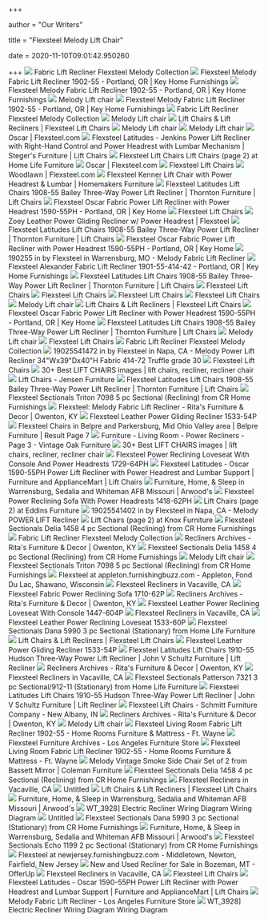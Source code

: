 +++
        
author = "Our Writers"
        
title = "Flexsteel Melody Lift Chair"
        
date = 2020-11-10T09:01:42.950260
        
+++
[ ![](https://images2.imgix.net/p4dbimg/11/images/6549353260.jpg?fit=fill&trim=color&trimcolor=FFFFFF&trimtol=5&bg=FFFFFF&w=768&h=576&fm=pjpg&auto=format)](https://images2.imgix.net/p4dbimg/11/images/6549353260.jpg?fit=fill&trim=color&trimcolor=FFFFFF&trimtol=5&bg=FFFFFF&w=768&h=576&fm=pjpg&auto=format) Fabric Lift Recliner Flexsteel Melody Collection
[ ![](https://images2.imgix.net/p4dbimg/p20304/images/flexsteel-fabric-lift-rec-melody-1902-55_4.jpg?trim=color&trimcolor=FFFFFF&trimtol=5&w=1024&h=768&fm=pjpg&auto=format)](https://images2.imgix.net/p4dbimg/p20304/images/flexsteel-fabric-lift-rec-melody-1902-55_4.jpg?trim=color&trimcolor=FFFFFF&trimtol=5&w=1024&h=768&fm=pjpg&auto=format) Flexsteel Melody Fabric Lift Recliner 1902-55 - Portland, OR | Key Home  Furnishings
[ ![](https://images2.imgix.net/p4dbimg/p20304/images/flexsteel-fabric-lift-rec-melody-1902-55_6.jpg?trim=color&trimcolor=FFFFFF&trimtol=5&w=1024&h=768&fm=pjpg&auto=format)](https://images2.imgix.net/p4dbimg/p20304/images/flexsteel-fabric-lift-rec-melody-1902-55_6.jpg?trim=color&trimcolor=FFFFFF&trimtol=5&w=1024&h=768&fm=pjpg&auto=format) Flexsteel Melody Fabric Lift Recliner 1902-55 - Portland, OR | Key Home  Furnishings
[ ![](https://cdn11.bigcommerce.com/s-41cl3vceee/images/stencil/1280x1280/products/332/1485/1902_55_414_72_LM1878__27876.1502581381.jpg?c=2&imbypass=on)](https://cdn11.bigcommerce.com/s-41cl3vceee/images/stencil/1280x1280/products/332/1485/1902_55_414_72_LM1878__27876.1502581381.jpg?c=2&imbypass=on) Melody Lift chair
[ ![](https://images2.imgix.net/p4dbimg/p20304/images/flexsteel-1902-55-melody-key-home.jpg?trim=color&trimcolor=FFFFFF&trimtol=5&w=1024&h=768&fm=pjpg&auto=format)](https://images2.imgix.net/p4dbimg/p20304/images/flexsteel-1902-55-melody-key-home.jpg?trim=color&trimcolor=FFFFFF&trimtol=5&w=1024&h=768&fm=pjpg&auto=format) Flexsteel Melody Fabric Lift Recliner 1902-55 - Portland, OR | Key Home  Furnishings
[ ![](https://images2.imgix.net/p4dbimg/11/images/6086873999.jpg?trim=color&trimcolor=FFFFFF&trimtol=5&w=1024&h=768&fm=pjpg&auto=format)](https://images2.imgix.net/p4dbimg/11/images/6086873999.jpg?trim=color&trimcolor=FFFFFF&trimtol=5&w=1024&h=768&fm=pjpg&auto=format) Fabric Lift Recliner Flexsteel Melody Collection
[ ![](https://cdn11.bigcommerce.com/s-41cl3vceee/images/stencil/500x659/products/332/1486/1902_55_414_72__51855.1502581381.jpg?c=2)](https://cdn11.bigcommerce.com/s-41cl3vceee/images/stencil/500x659/products/332/1486/1902_55_414_72__51855.1502581381.jpg?c=2) Melody Lift chair
[ ![](https://d31ikq5huyrp6b.cloudfront.net/styles/large/s3/s3fs-public/salsify_managed_photos/2020/07/01/uav4by8el57jhbdy6kqn.jpg?962wvx0ZcPJI5FFpoO8aMe4SOisGHmVl&itok=nlU7QcdP)](https://d31ikq5huyrp6b.cloudfront.net/styles/large/s3/s3fs-public/salsify_managed_photos/2020/07/01/uav4by8el57jhbdy6kqn.jpg?962wvx0ZcPJI5FFpoO8aMe4SOisGHmVl&itok=nlU7QcdP) Lift Chairs & Lift Recliners | Flexsteel Lift Chairs
[ ![](https://cdn11.bigcommerce.com/s-41cl3vceee/images/stencil/500x659/products/364/1476/1901_55_414_42__68279.1502580668.jpg?c=2)](https://cdn11.bigcommerce.com/s-41cl3vceee/images/stencil/500x659/products/364/1476/1901_55_414_42__68279.1502580668.jpg?c=2) Melody Lift chair
[ ![](https://cdn11.bigcommerce.com/s-41cl3vceee/images/stencil/500x659/products/362/1531/1903_55_745_72_LM1868__17009.1502582140.jpg?c=2)](https://cdn11.bigcommerce.com/s-41cl3vceee/images/stencil/500x659/products/362/1531/1903_55_745_72_LM1868__17009.1502582140.jpg?c=2) Melody Lift chair
[ ![](https://d31ikq5huyrp6b.cloudfront.net/styles/large/s3/s3fs-public/salsify_managed_photos/2019/09/17/djbezygh1fftahhdrm7e.jpg?6NX7Wei83MqpxpSIlxxTdHPF9ZrzVa8y&itok=INiltJN8)](https://d31ikq5huyrp6b.cloudfront.net/styles/large/s3/s3fs-public/salsify_managed_photos/2019/09/17/djbezygh1fftahhdrm7e.jpg?6NX7Wei83MqpxpSIlxxTdHPF9ZrzVa8y&itok=INiltJN8) Oscar | Flexsteel.com
[ ![](https://imageresizer.furnituredealer.net/img/remote/images.furnituredealer.net/img/products%2Fflexsteel%2Fcolor%2Flatitudes%20-%20jenkins--660344646_1914-55ph-500-70-b1.jpg?w=300&h=300&trim.threshold=80)](https://imageresizer.furnituredealer.net/img/remote/images.furnituredealer.net/img/products%2Fflexsteel%2Fcolor%2Flatitudes%20-%20jenkins--660344646_1914-55ph-500-70-b1.jpg?w=300&h=300&trim.threshold=80) Flexsteel Latitudes - Jenkins Power Lift Recliner with Right-Hand Control  and Power Headrest with Lumbar Mechanism | Steger's Furniture | Lift Chairs
[ ![](https://imgres.tailbase.com/rzdimg/prods/400/395124_1.jpg)](https://imgres.tailbase.com/rzdimg/prods/400/395124_1.jpg) Flexsteel Lift Chairs Lift Chairs (page 2) at Home Life Furniture
[ ![](https://d31ikq5huyrp6b.cloudfront.net/styles/large/s3/s3fs-public/salsify_managed_photos/2019/08/28/xlxph7kkokjskq59qrl6.jpg?knmCy18PtVYyVL24QerlOxkoGFcGEuSq&itok=KzbHuOFR)](https://d31ikq5huyrp6b.cloudfront.net/styles/large/s3/s3fs-public/salsify_managed_photos/2019/08/28/xlxph7kkokjskq59qrl6.jpg?knmCy18PtVYyVL24QerlOxkoGFcGEuSq&itok=KzbHuOFR) Oscar | Flexsteel.com
[ ![](https://cdn.shopify.com/s/files/1/1835/3687/products/1916-55PH_039-01_LM9086_500x500.jpg?v=1586455731)](https://cdn.shopify.com/s/files/1/1835/3687/products/1916-55PH_039-01_LM9086_500x500.jpg?v=1586455731) Flexsteel Lift Chairs
[ ![](https://d31ikq5huyrp6b.cloudfront.net/styles/zoom/s3/s3fs-public/salsify_managed_photos/2019/08/16/t5itbetucyikh3gy4qxx.jpg?YrTBYfCFUEg7o1EY6J4rBTfPg5m4sar1&itok=WfF00Hc6)](https://d31ikq5huyrp6b.cloudfront.net/styles/zoom/s3/s3fs-public/salsify_managed_photos/2019/08/16/t5itbetucyikh3gy4qxx.jpg?YrTBYfCFUEg7o1EY6J4rBTfPg5m4sar1&itok=WfF00Hc6) Woodlawn | Flexsteel.com
[ ![](https://homemakersfurniture.scene7.com/is/image/HomemakersFurniture/FLEX462042_IS)](https://homemakersfurniture.scene7.com/is/image/HomemakersFurniture/FLEX462042_IS) Flexsteel Kenner Lift Chair with Power Headrest & Lumbar | Homemakers  Furniture
[ ![](https://images.furnituredealer.net/img/products%2Fflexsteel%2Fcolor%2Flatitudes%20lift%20chairs_1908-55%2002-b1.jpg)](https://images.furnituredealer.net/img/products%2Fflexsteel%2Fcolor%2Flatitudes%20lift%20chairs_1908-55%2002-b1.jpg) Flexsteel Latitudes Lift Chairs 1908-55 Bailey Three-Way Power Lift Recliner  | Thornton Furniture | Lift Chairs
[ ![](https://images2.imgix.net/p4dbimg/p20304/images/flexsteel-fabric-power-li-oscar-1590-55ph_4.jpg?fit=fill&trim=color&trimcolor=FFFFFF&trimtol=5&bg=FFFFFF&w=768&h=576&fm=pjpg&auto=format)](https://images2.imgix.net/p4dbimg/p20304/images/flexsteel-fabric-power-li-oscar-1590-55ph_4.jpg?fit=fill&trim=color&trimcolor=FFFFFF&trimtol=5&bg=FFFFFF&w=768&h=576&fm=pjpg&auto=format) Flexsteel Oscar Fabric Power Lift Recliner with Power Headrest 1590-55PH -  Portland, OR | Key Home
[ ![](https://cdn.shopify.com/s/files/1/1835/3687/products/1914-55PH_039-01_LM9078_500x500.jpg?v=1586455850)](https://cdn.shopify.com/s/files/1/1835/3687/products/1914-55PH_039-01_LM9078_500x500.jpg?v=1586455850) Flexsteel Lift Chairs
[ ![](https://d31ikq5huyrp6b.cloudfront.net/styles/zoom/s3/s3fs-public/salsify_managed_photos/2019/08/16/aen4o6tb5oxizzqxtebk.jpg?zHOTTBOJ2ZvPpznBuIa0owcmaH4c6j5J&itok=hC7a_Goj)](https://d31ikq5huyrp6b.cloudfront.net/styles/zoom/s3/s3fs-public/salsify_managed_photos/2019/08/16/aen4o6tb5oxizzqxtebk.jpg?zHOTTBOJ2ZvPpznBuIa0owcmaH4c6j5J&itok=hC7a_Goj) Zoey Leather Power Gliding Recliner w/ Power Headrest | Flexsteel
[ ![](https://imageresizer.furnituredealer.net/img/remote/images.furnituredealer.net/img/products%2Fflexsteel%2Fcolor%2Flatitudes%20lift%20chairs_1908-55%2002-b5.jpg?width=878&height=600&scale=both&trim.threshold=80)](https://imageresizer.furnituredealer.net/img/remote/images.furnituredealer.net/img/products%2Fflexsteel%2Fcolor%2Flatitudes%20lift%20chairs_1908-55%2002-b5.jpg?width=878&height=600&scale=both&trim.threshold=80) Flexsteel Latitudes Lift Chairs 1908-55 Bailey Three-Way Power Lift Recliner  | Thornton Furniture | Lift Chairs
[ ![](https://images2.imgix.net/p4dbimg/p20304/images/flexsteel-fabric-power-li-oscar-1590-55ph_4.jpg?trim=color&trimcolor=FFFFFF&trimtol=5&w=1024&h=768&fm=pjpg&auto=format)](https://images2.imgix.net/p4dbimg/p20304/images/flexsteel-fabric-power-li-oscar-1590-55ph_4.jpg?trim=color&trimcolor=FFFFFF&trimtol=5&w=1024&h=768&fm=pjpg&auto=format) Flexsteel Oscar Fabric Power Lift Recliner with Power Headrest 1590-55PH -  Portland, OR | Key Home
[ ![](https://images.webfronts.com/cache/friejdrvnima.jpg?imgeng=/w_500/h_500/m_letterbox_ffffff_100)](https://images.webfronts.com/cache/friejdrvnima.jpg?imgeng=/w_500/h_500/m_letterbox_ffffff_100) 190255 in by Flexsteel in Warrensburg, MO - Melody Fabric Lift Recliner
[ ![](https://images2.imgix.net/p4dbimg/p20304/images/1901-55_414-42_lm1876.jpg?trim=color&trimcolor=FFFFFF&trimtol=5&w=1024&h=768&fm=pjpg&auto=format)](https://images2.imgix.net/p4dbimg/p20304/images/1901-55_414-42_lm1876.jpg?trim=color&trimcolor=FFFFFF&trimtol=5&w=1024&h=768&fm=pjpg&auto=format) Flexsteel Alexander Fabric Lift Recliner 1901-55-414-42 - Portland, OR |  Key Home Furnishings
[ ![](https://images.furnituredealer.net/img/products%2Fflexsteel%2Fcolor%2Flatitudes%20lift%20chairs_1908-55-b1.jpg)](https://images.furnituredealer.net/img/products%2Fflexsteel%2Fcolor%2Flatitudes%20lift%20chairs_1908-55-b1.jpg) Flexsteel Latitudes Lift Chairs 1908-55 Bailey Three-Way Power Lift Recliner  | Thornton Furniture | Lift Chairs
[ ![](https://cdn.shopify.com/s/files/1/1835/3687/products/1903-55_745-72_LM1256_500x500.jpg?v=1586373056)](https://cdn.shopify.com/s/files/1/1835/3687/products/1903-55_745-72_LM1256_500x500.jpg?v=1586373056) Flexsteel Lift Chairs
[ ![](https://cdn.shopify.com/s/files/1/1835/3687/products/1912-55PH_039-01_LM9070_500x500.jpg?v=1586455916)](https://cdn.shopify.com/s/files/1/1835/3687/products/1912-55PH_039-01_LM9070_500x500.jpg?v=1586455916) Flexsteel Lift Chairs
[ ![](https://cdn.shopify.com/s/files/1/1835/3687/products/1916-55PH_039-01_LM9083_500x500.jpg?v=1586455744)](https://cdn.shopify.com/s/files/1/1835/3687/products/1916-55PH_039-01_LM9083_500x500.jpg?v=1586455744) Flexsteel Lift Chairs
[ ![](https://cdn.shopify.com/s/files/1/1835/3687/products/1590-55PH_629-70_LM5512_500x500.jpg?v=1586382637)](https://cdn.shopify.com/s/files/1/1835/3687/products/1590-55PH_629-70_LM5512_500x500.jpg?v=1586382637) Flexsteel Lift Chairs
[ ![](https://cdn11.bigcommerce.com/s-41cl3vceee/images/stencil/500x659/products/528/2437/Web_milano_chocoalte__01117.1528234379.jpg?c=2)](https://cdn11.bigcommerce.com/s-41cl3vceee/images/stencil/500x659/products/528/2437/Web_milano_chocoalte__01117.1528234379.jpg?c=2) Melody Lift chair
[ ![](https://d31ikq5huyrp6b.cloudfront.net/styles/large/s3/s3fs-public/salsify_managed_photos/2020/07/01/o5nsrgl7tqubzi270ffq.jpg?SJADaff8XISPSvAboiq0gKBm0Plx8Kt0&itok=_QZ0CmZL)](https://d31ikq5huyrp6b.cloudfront.net/styles/large/s3/s3fs-public/salsify_managed_photos/2020/07/01/o5nsrgl7tqubzi270ffq.jpg?SJADaff8XISPSvAboiq0gKBm0Plx8Kt0&itok=_QZ0CmZL) Lift Chairs & Lift Recliners | Flexsteel Lift Chairs
[ ![](https://images2.imgix.net/p4dbimg/p20304/images/flexsteel-fabric-power-li-oscar-1590-55ph_5.jpg?trim=color&trimcolor=FFFFFF&trimtol=5&w=1024&h=768&fm=pjpg&auto=format)](https://images2.imgix.net/p4dbimg/p20304/images/flexsteel-fabric-power-li-oscar-1590-55ph_5.jpg?trim=color&trimcolor=FFFFFF&trimtol=5&w=1024&h=768&fm=pjpg&auto=format) Flexsteel Oscar Fabric Power Lift Recliner with Power Headrest 1590-55PH -  Portland, OR | Key Home
[ ![](https://imageresizer.furnituredealer.net/img/remote/images.furnituredealer.net/img/products%2Fflexsteel%2Fcolor%2Flatitudes%20lift%20chairs_1908-55-b3.jpg?width=878&height=600&scale=both&trim.threshold=80)](https://imageresizer.furnituredealer.net/img/remote/images.furnituredealer.net/img/products%2Fflexsteel%2Fcolor%2Flatitudes%20lift%20chairs_1908-55-b3.jpg?width=878&height=600&scale=both&trim.threshold=80) Flexsteel Latitudes Lift Chairs 1908-55 Bailey Three-Way Power Lift Recliner  | Thornton Furniture | Lift Chairs
[ ![](https://cdn11.bigcommerce.com/s-41cl3vceee/images/stencil/500x659/products/549/2649/w_mid-century_chair__00226.1528313974.jpg?c=2)](https://cdn11.bigcommerce.com/s-41cl3vceee/images/stencil/500x659/products/549/2649/w_mid-century_chair__00226.1528313974.jpg?c=2) Melody Lift chair
[ ![](https://cdn.shopify.com/s/files/1/1835/3687/collections/MCP-Flexsteel-Lift-Chairs-Collection-Banner_1024x1024.jpg?v=1586803087)](https://cdn.shopify.com/s/files/1/1835/3687/collections/MCP-Flexsteel-Lift-Chairs-Collection-Banner_1024x1024.jpg?v=1586803087) Flexsteel Lift Chairs
[ ![](https://www.bobmillsfurniture.com/css/1761/images/bm_top_work_places_2019_370x276.jpg)](https://www.bobmillsfurniture.com/css/1761/images/bm_top_work_places_2019_370x276.jpg) Fabric Lift Recliner Flexsteel Melody Collection
[ ![](https://images.webfronts.com/cache/savfuchrjx.jpg?imgeng=/w_800)](https://images.webfronts.com/cache/savfuchrjx.jpg?imgeng=/w_800) 19025541472 in by Flexsteel in Napa, CA - Melody Power Lift Recliner  34"Wx39"Dx40"H Fabric 414-72 Truffle grade 30
[ ![](https://cdn.shopify.com/s/files/1/1835/3687/files/flexsteel-collection-title-opp.jpg?v=1587139131)](https://cdn.shopify.com/s/files/1/1835/3687/files/flexsteel-collection-title-opp.jpg?v=1587139131) Flexsteel Lift Chairs
[ ![](https://i.pinimg.com/236x/56/13/5a/56135a4364fd1484701bb897040823cd.jpg)](https://i.pinimg.com/236x/56/13/5a/56135a4364fd1484701bb897040823cd.jpg) 30+ Best LIFT CHAIRS images | lift chairs, recliner, recliner chair
[ ![](https://jensenfurnitureluck.com/wp-content/uploads/2020/07/UC570-Large-Lift-Recliner.jpg)](https://jensenfurnitureluck.com/wp-content/uploads/2020/07/UC570-Large-Lift-Recliner.jpg) Lift Chairs - Jensen Furniture
[ ![](https://imageresizer.furnituredealer.net/img/remote/images.furnituredealer.net/img/products%2Fflexsteel%2Fcolor%2Flatitudes%20lift%20chairs_1908-55-b5.jpg?width=878&height=600&scale=both&trim.threshold=80)](https://imageresizer.furnituredealer.net/img/remote/images.furnituredealer.net/img/products%2Fflexsteel%2Fcolor%2Flatitudes%20lift%20chairs_1908-55-b5.jpg?width=878&height=600&scale=both&trim.threshold=80) Flexsteel Latitudes Lift Chairs 1908-55 Bailey Three-Way Power Lift Recliner  | Thornton Furniture | Lift Chairs
[ ![](https://imgres.tailbase.com/rzdimg/prods/800/465854_1.jpg)](https://imgres.tailbase.com/rzdimg/prods/800/465854_1.jpg) Flexsteel Sectionals Triton 7098 5 pc Sectional (Reclining) from CR Home  Furnishings
[ ![](https://ritasfurnitureanddecor.com/wp-content/uploads/2019/09/Lazboy-Kimberly-High-Leg-Recliner-500x500.jpg)](https://ritasfurnitureanddecor.com/wp-content/uploads/2019/09/Lazboy-Kimberly-High-Leg-Recliner-500x500.jpg) Flexsteel: Melody Fabric Lift Recliner - Rita's Furniture & Decor |  Owenton, KY
[ ![](https://images2.imgix.net/p4dbimg/11/images/1533-54p-418-71-lm0396.jpg?trim=color&trimcolor=FFFFFF&trimtol=5&w=1024&h=768&fm=pjpg&auto=format)](https://images2.imgix.net/p4dbimg/11/images/1533-54p-418-71-lm0396.jpg?trim=color&trimcolor=FFFFFF&trimtol=5&w=1024&h=768&fm=pjpg&auto=format) Flexsteel Leather Power Gliding Recliner 1533-54P
[ ![](https://images.furnituredealer.net/img/products%2Fflexsteel%2Fcolor%2Flatitudes%20-%20jade--660344646_1113-15p-637-70-m1.jpg)](https://images.furnituredealer.net/img/products%2Fflexsteel%2Fcolor%2Flatitudes%20-%20jade--660344646_1113-15p-637-70-m1.jpg) Flexsteel Chairs in Belpre and Parkersburg, Mid Ohio Valley area | Belpre  Furniture | Result Page 7
[ ![](https://cdn11.bigcommerce.com/s-41cl3vceee/images/stencil/500x659/products/745/6362/Oscar_1590__49630.1555013385.jpg?c=2)](https://cdn11.bigcommerce.com/s-41cl3vceee/images/stencil/500x659/products/745/6362/Oscar_1590__49630.1555013385.jpg?c=2) Furniture - Living Room - Power Recliners - Page 3 - Vintage Oak Furniture
[ ![](https://i.pinimg.com/236x/9d/03/de/9d03de87281cdf93a7619c0910cd176b.jpg)](https://i.pinimg.com/236x/9d/03/de/9d03de87281cdf93a7619c0910cd176b.jpg) 30+ Best LIFT CHAIRS images | lift chairs, recliner, recliner chair
[ ![](https://images2.imgix.net/p4dbimg/11/images/1729-64phijrukfxlkz0pj3tdvkbb.jpg?trim=color&trimcolor=FFFFFF&trimtol=5&w=1024&h=768&fm=pjpg&auto=format)](https://images2.imgix.net/p4dbimg/11/images/1729-64phijrukfxlkz0pj3tdvkbb.jpg?trim=color&trimcolor=FFFFFF&trimtol=5&w=1024&h=768&fm=pjpg&auto=format) Flexsteel Power Reclining Loveseat With Console And Power Headrests  1729-64PH
[ ![](https://images.furnituredealer.net/img/fabrics%2Fflexsteel%2F629-70-s.jpg)](https://images.furnituredealer.net/img/fabrics%2Fflexsteel%2F629-70-s.jpg) Flexsteel Latitudes - Oscar 1590-55PH Power Lift Recliner with Power  Headrest and Lumbar Support | Furniture and ApplianceMart | Lift Chairs
[ ![](https://images.webfronts.com/cache/oslajvhqsbxhy.jpg)](https://images.webfronts.com/cache/oslajvhqsbxhy.jpg) Furniture, Home, & Sleep in Warrensburg, Sedalia and Whiteman AFB Missouri  | Arwood's
[ ![](https://images2.imgix.net/p4dbimg/11/images/1418-62ph-199-02-lm2700.jpg?trim=color&trimcolor=FFFFFF&trimtol=5&w=1024&h=768&fm=pjpg&auto=format)](https://images2.imgix.net/p4dbimg/11/images/1418-62ph-199-02-lm2700.jpg?trim=color&trimcolor=FFFFFF&trimtol=5&w=1024&h=768&fm=pjpg&auto=format) Flexsteel Power Reclining Sofa With Power Headrests 1418-62PH
[ ![](https://imgres.tailbase.com/rzdimg/prods/400/395120_1.jpg)](https://imgres.tailbase.com/rzdimg/prods/400/395120_1.jpg) Lift Chairs (page 2) at Eddins Furniture
[ ![](https://www.customhousefurniture.com/_LOCAL_IMAGES/SFHMKJMULPNYC.JPG?width=215&height=200&ccid=x5ed5d864)](https://www.customhousefurniture.com/_LOCAL_IMAGES/SFHMKJMULPNYC.JPG?width=215&height=200&ccid=x5ed5d864) 19025541402 in by Flexsteel in Napa, CA - Melody POWER LIFT Recliner
[ ![](https://imgres.tailbase.com/rzdimg/prods/400/469547_1.jpg)](https://imgres.tailbase.com/rzdimg/prods/400/469547_1.jpg) Lift Chairs (page 2) at Knox Furniture
[ ![](https://imgres.tailbase.com/rzdimg/prods/800/418508_1.jpg)](https://imgres.tailbase.com/rzdimg/prods/800/418508_1.jpg) Flexsteel Sectionals Delia 1458 4 pc Sectional (Reclining) from CR Home  Furnishings
[ ![](https://www.bobmillsfurniture.com/css/1761/logo.png)](https://www.bobmillsfurniture.com/css/1761/logo.png) Fabric Lift Recliner Flexsteel Melody Collection
[ ![](https://ritas.cc/wp-content/uploads/2019/09/Flexsteel-Bay-Bridge-500x500.jpg)](https://ritas.cc/wp-content/uploads/2019/09/Flexsteel-Bay-Bridge-500x500.jpg) Recliners Archives - Rita's Furniture & Decor | Owenton, KY
[ ![](https://imgres.tailbase.com/rzdimg/prods/800/472636_1.jpg)](https://imgres.tailbase.com/rzdimg/prods/800/472636_1.jpg) Flexsteel Sectionals Delia 1458 4 pc Sectional (Reclining) from CR Home  Furnishings
[ ![](https://cdn11.bigcommerce.com/s-41cl3vceee/images/stencil/500x659/products/843/8741/claremont_bar_stool__87014.1578950996.jpg?c=2)](https://cdn11.bigcommerce.com/s-41cl3vceee/images/stencil/500x659/products/843/8741/claremont_bar_stool__87014.1578950996.jpg?c=2) Melody Lift chair
[ ![](https://imgres.tailbase.com/rzdimg/prods/800/460626_1.jpg)](https://imgres.tailbase.com/rzdimg/prods/800/460626_1.jpg) Flexsteel Sectionals Triton 7098 5 pc Sectional (Reclining) from CR Home  Furnishings
[ ![](http://images.furnituredealer.net/img/products%2Fflexsteel%2Fcolor%2Flatitudes-zoey--660344646_1653-62ph-m1.jpg)](http://images.furnituredealer.net/img/products%2Fflexsteel%2Fcolor%2Flatitudes-zoey--660344646_1653-62ph-m1.jpg) Flexsteel at appleton.furnishingbuzz.com - Appleton, Fond Du Lac, Shawano,  Wisconsin
[ ![](https://images.webfronts.com/cache/cfjhndelov.jpg?imgeng=/w_215/h_200/m_letterbox_ffffff_100)](https://images.webfronts.com/cache/cfjhndelov.jpg?imgeng=/w_215/h_200/m_letterbox_ffffff_100) Flexsteel Recliners in Vacaville, CA
[ ![](https://images2.imgix.net/p4dbimg/11/images/4303247100.jpg?trim=color&trimcolor=FFFFFF&trimtol=5&w=1024&h=768&fm=pjpg&auto=format)](https://images2.imgix.net/p4dbimg/11/images/4303247100.jpg?trim=color&trimcolor=FFFFFF&trimtol=5&w=1024&h=768&fm=pjpg&auto=format) Flexsteel Fabric Power Reclining Sofa 1710-62P
[ ![](https://ritas.cc/wp-content/uploads/2019/09/Flexsteel-Dion-Powered-High-Leg-Recliner-500x500.jpg)](https://ritas.cc/wp-content/uploads/2019/09/Flexsteel-Dion-Powered-High-Leg-Recliner-500x500.jpg) Recliners Archives - Rita's Furniture & Decor | Owenton, KY
[ ![](https://images2.imgix.net/p4dbimg/11/images/8913128837.jpg?trim=color&trimcolor=FFFFFF&trimtol=5&w=1024&h=768&fm=pjpg&auto=format)](https://images2.imgix.net/p4dbimg/11/images/8913128837.jpg?trim=color&trimcolor=FFFFFF&trimtol=5&w=1024&h=768&fm=pjpg&auto=format) Flexsteel Leather Power Reclining Loveseat With Console 1447-604P
[ ![](https://images.webfronts.com/cache/cbrbumgcle.jpg?imgeng=/w_215/h_200/m_letterbox_ffffff_100)](https://images.webfronts.com/cache/cbrbumgcle.jpg?imgeng=/w_215/h_200/m_letterbox_ffffff_100) Flexsteel Recliners in Vacaville, CA
[ ![](https://images2.imgix.net/p4dbimg/11/images/1533-60p-418-71-lm2019.jpg?trim=color&trimcolor=FFFFFF&trimtol=5&w=1024&h=768&fm=pjpg&auto=format)](https://images2.imgix.net/p4dbimg/11/images/1533-60p-418-71-lm2019.jpg?trim=color&trimcolor=FFFFFF&trimtol=5&w=1024&h=768&fm=pjpg&auto=format) Flexsteel Leather Power Reclining Loveseat 1533-60P
[ ![](https://imgres.tailbase.com/rzdimg/prods/800/467770_1.jpg)](https://imgres.tailbase.com/rzdimg/prods/800/467770_1.jpg) Flexsteel Sectionals Dana 5990 3 pc Sectional (Stationary) from Home Life  Furniture
[ ![](https://d31ikq5huyrp6b.cloudfront.net/s3fs-public/default_images/social-share.jpg)](https://d31ikq5huyrp6b.cloudfront.net/s3fs-public/default_images/social-share.jpg) Lift Chairs & Lift Recliners | Flexsteel Lift Chairs
[ ![](https://images2.imgix.net/p4dbimg/11/images/1533-54p-418-71-lm4143.jpg?trim=color&trimcolor=FFFFFF&trimtol=5&w=1024&h=768&fm=pjpg&auto=format)](https://images2.imgix.net/p4dbimg/11/images/1533-54p-418-71-lm4143.jpg?trim=color&trimcolor=FFFFFF&trimtol=5&w=1024&h=768&fm=pjpg&auto=format) Flexsteel Leather Power Gliding Recliner 1533-54P
[ ![](https://images.furnituredealer.net/img/dealer/104/creative/6a2cf41496bf48ea82e8f8af5c99ac0f.jpg)](https://images.furnituredealer.net/img/dealer/104/creative/6a2cf41496bf48ea82e8f8af5c99ac0f.jpg) Flexsteel Latitudes Lift Chairs 1910-55 Hudson Three-Way Power Lift Recliner  | John V Schultz Furniture | Lift Recliner
[ ![](https://ritas.cc/wp-content/uploads/2020/02/Miller-Lift-Chair-500x500.jpg)](https://ritas.cc/wp-content/uploads/2020/02/Miller-Lift-Chair-500x500.jpg) Recliners Archives - Rita's Furniture & Decor | Owenton, KY
[ ![](https://images.webfronts.com/cache/qpwgbxkhtu.jpg?imgeng=/w_215/h_200/m_letterbox_ffffff_100)](https://images.webfronts.com/cache/qpwgbxkhtu.jpg?imgeng=/w_215/h_200/m_letterbox_ffffff_100) Flexsteel Recliners in Vacaville, CA
[ ![](https://imgres.tailbase.com/rzdimg/prods/800/409789_1.jpg)](https://imgres.tailbase.com/rzdimg/prods/800/409789_1.jpg) Flexsteel Sectionals Patterson 7321 3 pc Sectional/912-11 (Stationary) from  Home Life Furniture
[ ![](https://images.furnituredealer.net/img/fabrics%2Fflexsteel%2F213-72-s.jpg)](https://images.furnituredealer.net/img/fabrics%2Fflexsteel%2F213-72-s.jpg) Flexsteel Latitudes Lift Chairs 1910-55 Hudson Three-Way Power Lift Recliner  | John V Schultz Furniture | Lift Recliner
[ ![](http://s3.amazonaws.com/images2.eprevue.net/p4dbimg/11/image200/1910-55-213-72-lm4043.jpg)](http://s3.amazonaws.com/images2.eprevue.net/p4dbimg/11/image200/1910-55-213-72-lm4043.jpg) Flexsteel Lift Chairs - Schmitt Furniture Company - New Albany, IN
[ ![](https://ritas.cc/wp-content/uploads/2020/01/Greyson-Wall-Hugger-Recliner-500x500.jpeg)](https://ritas.cc/wp-content/uploads/2020/01/Greyson-Wall-Hugger-Recliner-500x500.jpeg) Recliners Archives - Rita's Furniture & Decor | Owenton, KY
[ ![](https://cdn11.bigcommerce.com/s-41cl3vceee/images/stencil/500x659/products/238/1621/VB_MapleRoad_Sweater_Chest__85199.1504902802.jpg?c=2)](https://cdn11.bigcommerce.com/s-41cl3vceee/images/stencil/500x659/products/238/1621/VB_MapleRoad_Sweater_Chest__85199.1504902802.jpg?c=2) Melody Lift chair
[ ![](https://www.homerooms.com/css/20426/images/storefront3.jpg)](https://www.homerooms.com/css/20426/images/storefront3.jpg) Flexsteel Living Room Fabric Lift Recliner 1902-55 - Home Rooms Furniture &  Mattress - Ft. Wayne
[ ![](https://losangelesfurnitureonline.com/wp-content/uploads/2014/12/1250-62p-belmont-reclining-sofa-324x258.jpg)](https://losangelesfurnitureonline.com/wp-content/uploads/2014/12/1250-62p-belmont-reclining-sofa-324x258.jpg) Flexsteel Furniture Archives - Los Angeles Furniture Store
[ ![](https://www.homerooms.com/css/20426/images/header-logo.png)](https://www.homerooms.com/css/20426/images/header-logo.png) Flexsteel Living Room Fabric Lift Recliner 1902-55 - Home Rooms Furniture &  Mattress - Ft. Wayne
[ ![](https://d9dvmj2a7k2dc.cloudfront.net/catalog/product/cache/1/image/731x481/17f82f742ffe127f42dca9de82fb58b1/6/6/6690-dr-800_btm20201.jpg)](https://d9dvmj2a7k2dc.cloudfront.net/catalog/product/cache/1/image/731x481/17f82f742ffe127f42dca9de82fb58b1/6/6/6690-dr-800_btm20201.jpg) Melody Vintage Smoke Side Chair Set of 2 from Bassett Mirror | Coleman  Furniture
[ ![](https://imgres.tailbase.com/rzdimg/prods/800/460327_1.jpg)](https://imgres.tailbase.com/rzdimg/prods/800/460327_1.jpg) Flexsteel Sectionals Delia 1458 4 pc Sectional (Reclining) from CR Home  Furnishings
[ ![](https://images.webfronts.com/cache/hxpoooyjcm.jpg?imgeng=/w_215/h_200/m_letterbox_ffffff_100)](https://images.webfronts.com/cache/hxpoooyjcm.jpg?imgeng=/w_215/h_200/m_letterbox_ffffff_100) Flexsteel Recliners in Vacaville, CA
[ ![](x-raw-image:///522259efb0f52ed65c096ace77409333e2ed7bdaf6a5d9e31c61e8ec8541a97f)](x-raw-image:///522259efb0f52ed65c096ace77409333e2ed7bdaf6a5d9e31c61e8ec8541a97f) Untitled
[ ![](https://www.flexsteel.com/sites/all/themes/flexsteel/img/homestyles_nav.jpg)](https://www.flexsteel.com/sites/all/themes/flexsteel/img/homestyles_nav.jpg) Lift Chairs & Lift Recliners | Flexsteel Lift Chairs
[ ![](https://images.webfronts.com/cache/meefcvhlhlot.jpg?imgeng=/w_220/h_220/m_letterbox_ffffff_100)](https://images.webfronts.com/cache/meefcvhlhlot.jpg?imgeng=/w_220/h_220/m_letterbox_ffffff_100) Furniture, Home, & Sleep in Warrensburg, Sedalia and Whiteman AFB Missouri  | Arwood's
[ ![](https://static-assets.imageservice.cloud/8540547/lift-chair-moter-diagram-lift-chair-reviews-wiring-diagram-data-val.jpg)](https://static-assets.imageservice.cloud/8540547/lift-chair-moter-diagram-lift-chair-reviews-wiring-diagram-data-val.jpg) WT_3928] Electric Recliner Wiring Diagram Wiring Diagram
[ ![](x-raw-image:///249639ffd2e30b3b8ba1738c54fc8c36429075ddd9438338e4130f52704f2437)](x-raw-image:///249639ffd2e30b3b8ba1738c54fc8c36429075ddd9438338e4130f52704f2437) Untitled
[ ![](https://imgres.tailbase.com/rzdimg/prods/800/409327_1.jpg)](https://imgres.tailbase.com/rzdimg/prods/800/409327_1.jpg) Flexsteel Sectionals Dana 5990 3 pc Sectional (Stationary) from CR Home  Furnishings
[ ![](https://images.webfronts.com/cache/mehmshwbghbx.jpg?imgeng=/w_220/h_220/m_letterbox_ffffff_100)](https://images.webfronts.com/cache/mehmshwbghbx.jpg?imgeng=/w_220/h_220/m_letterbox_ffffff_100) Furniture, Home, & Sleep in Warrensburg, Sedalia and Whiteman AFB Missouri  | Arwood's
[ ![](https://imgres.tailbase.com/rzdimg/prods/800/394140_1.jpg)](https://imgres.tailbase.com/rzdimg/prods/800/394140_1.jpg) Flexsteel Sectionals Echo 1199 2 pc Sectional (Stationary) from CR Home  Furnishings
[ ![](http://images.furnituredealer.net/img/products%2Fflexsteel%2Fcolor%2Fcatalina--660344646_2900-57%2B59%2B23%2B19%2B72%2B58-m1.jpg)](http://images.furnituredealer.net/img/products%2Fflexsteel%2Fcolor%2Fcatalina--660344646_2900-57%2B59%2B23%2B19%2B72%2B58-m1.jpg) Flexsteel at newjersey.furnishingbuzz.com - Middletown, Newton, Fairfield,  New Jersey
[ ![](https://images.offerup.com/HhruDFM7TnZXseVAOINYHxI0gbY=/600x1066/3f33/3f33b677ae3f40948b78ec64c67a87ee.jpg)](https://images.offerup.com/HhruDFM7TnZXseVAOINYHxI0gbY=/600x1066/3f33/3f33b677ae3f40948b78ec64c67a87ee.jpg) New and Used Recliner for Sale in Bozeman, MT - OfferUp
[ ![](https://images.webfronts.com/cache/jwcdhrhwxn.jpg?imgeng=/w_215/h_200/m_letterbox_ffffff_100)](https://images.webfronts.com/cache/jwcdhrhwxn.jpg?imgeng=/w_215/h_200/m_letterbox_ffffff_100) Flexsteel Recliners in Vacaville, CA
[ ![](https://cdn.shopify.com/s/files/1/1835/3687/files/flexsteel-logo--lat-225.png?v=1587138703)](https://cdn.shopify.com/s/files/1/1835/3687/files/flexsteel-logo--lat-225.png?v=1587138703) Flexsteel Lift Chairs
[ ![](https://images.furnituredealer.net/img/fabrics%2Fflexsteel%2F375-72lv-s.jpg)](https://images.furnituredealer.net/img/fabrics%2Fflexsteel%2F375-72lv-s.jpg) Flexsteel Latitudes - Oscar 1590-55PH Power Lift Recliner with Power  Headrest and Lumbar Support | Furniture and ApplianceMart | Lift Chairs
[ ![](https://losangelesfurnitureonline.com/wp-content/uploads/2015/12/melody-specs.jpg)](https://losangelesfurnitureonline.com/wp-content/uploads/2015/12/melody-specs.jpg) Melody Fabric Lift Recliner - Los Angeles Furniture Store
[ ![](https://static-resources.imageservice.cloud/14892932/leather-electric-riser-recliner-chair-recliner-chairs-fenetic.jpg)](https://static-resources.imageservice.cloud/14892932/leather-electric-riser-recliner-chair-recliner-chairs-fenetic.jpg) WT_3928] Electric Recliner Wiring Diagram Wiring Diagram
